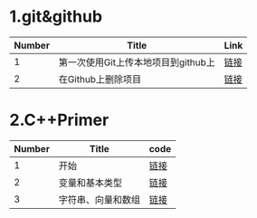 # 1.git&github 
 Number  | Title  | Link  
----  | ---- | ----- 
1  | 第一次使用Git上传本地项目到github上  | [链接](https://www.cnblogs.com/sdcs/p/8270029.html) 
2  |在Github上删除项目  | [链接](https://www.cnblogs.com/fighter007/p/10655478.html) 


# 2.C++Primer
 Number  | Title  | code  
----  | ---- | ----- 
1  | 开始  | [链接](https://github.com/TangDouOVO/Learning/blob/main/C%2B%2BPrimer/chapter1.cpp) 
2  | 变量和基本类型  | [链接](https://github.com/TangDouOVO/Learning/blob/main/C++Primer/chapter2.cpp) 
3  | 字符串、向量和数组  | [链接](https://github.com/TangDouOVO/Learning/blob/main/C%2B%2BPrimer/chapter3.cpp) 

